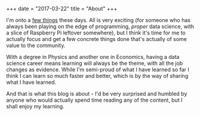 +++
date = "2017-03-22"
title = "About"
+++

I'm onto a [few things](https://github.com/xinye1) these days. All is very exciting (for someone who has always been playing on the edge of programming, _proper_ data science, with a slice of Raspberry Pi leftover somewhere), but I think it's time for me to actually focus and get a few concrete things done that's actually of some value to the community.

With a degree in Physics and another one in Economics, having a data science career means learning will always be the theme, with all the job changes as evidence. While I'm semi-proud of what I have learned so far I think I can learn so much faster and better, which is by the way of sharing what I have learned.

And that is what this blog is about - I'd be very surprised and humbled by anyone who would actually spend time reading any of the content, but I shall enjoy my learning.
